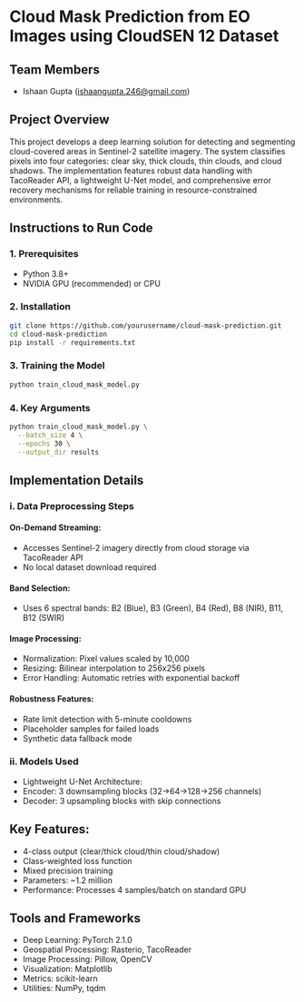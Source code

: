 # Cloud Mask Prediction from EO Images using CloudSEN 12 Dataset

## Team Members
- Ishaan Gupta (ishaangupta.246@gmail.com)

## Project Overview
This project develops a deep learning solution for detecting and segmenting cloud-covered areas in Sentinel-2 satellite imagery. The system classifies pixels into four categories: clear sky, thick clouds, thin clouds, and cloud shadows. The implementation features robust data handling with TacoReader API, a lightweight U-Net model, and comprehensive error recovery mechanisms for reliable training in resource-constrained environments.

## Instructions to Run Code

### 1. Prerequisites
- Python 3.8+
- NVIDIA GPU (recommended) or CPU

### 2. Installation
```bash
git clone https://github.com/yourusername/cloud-mask-prediction.git
cd cloud-mask-prediction
pip install -r requirements.txt
```

### 3. Training the Model
```bash
python train_cloud_mask_model.py
```

### 4. Key Arguments
```bash
python train_cloud_mask_model.py \
  --batch_size 4 \
  --epochs 30 \
  --output_dir results
```

## Implementation Details

### i. Data Preprocessing Steps

#### On-Demand Streaming:
- Accesses Sentinel-2 imagery directly from cloud storage via TacoReader API
- No local dataset download required

#### Band Selection:
- Uses 6 spectral bands: B2 (Blue), B3 (Green), B4 (Red), B8 (NIR), B11, B12 (SWIR)

#### Image Processing:
- Normalization: Pixel values scaled by 10,000
- Resizing: Bilinear interpolation to 256x256 pixels
- Error Handling: Automatic retries with exponential backoff

#### Robustness Features:
- Rate limit detection with 5-minute cooldowns
- Placeholder samples for failed loads
- Synthetic data fallback mode

### ii. Models Used
- Lightweight U-Net Architecture:
- Encoder: 3 downsampling blocks (32→64→128→256 channels)
- Decoder: 3 upsampling blocks with skip connections

## Key Features:
- 4-class output (clear/thick cloud/thin cloud/shadow)
- Class-weighted loss function
- Mixed precision training
- Parameters: ~1.2 million
- Performance: Processes 4 samples/batch on standard GPU

## Tools and Frameworks
- Deep Learning: PyTorch 2.1.0
- Geospatial Processing: Rasterio, TacoReader
- Image Processing: Pillow, OpenCV
- Visualization: Matplotlib
- Metrics: scikit-learn
- Utilities: NumPy, tqdm
